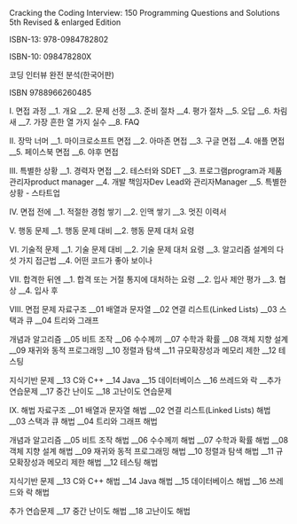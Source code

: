 
Cracking the Coding Interview: 150 Programming Questions and Solutions 5th Revised & enlarged Edition

ISBN-13: 978-0984782802

ISBN-10: 098478280X


코딩 인터뷰 완전 분석(한국어판)

ISBN 9788966260485

I. 면접 과정 
__1. 개요 
__2. 문제 선정 
__3. 준비 절차 
__4. 평가 절차 
__5. 오답 
__6. 차림새 
__7. 가장 흔한 열 가지 실수 
__8. FAQ 

II. 장막 너머 
__1. 마이크로소프트 면접 
__2. 아마존 면접 
__3. 구글 면접 
__4. 애플 면접 
__5. 페이스북 면접 
__6. 야후 면접 

III. 특별한 상황 
__1. 경력자 면접 
__2. 테스터와 SDET 
__3. 프로그램program과 제품 관리자product manager 
__4. 개발 책임자Dev Lead와 관리자Manager 
__5. 특별한 상황 - 스타트업 

IV. 면접 전에 
__1. 적절한 경험 쌓기 
__2. 인맥 쌓기 
__3. 멋진 이력서 

V. 행동 문제 
__1. 행동 문제 대비 
__2. 행동 문제 대처 요령 

VI. 기술적 문제 
__1. 기술 문제 대비 
__2. 기술 문제 대처 요령 
__3. 알고리즘 설계의 다섯 가지 접근법 
__4. 어떤 코드가 좋아 보이나 

VII. 합격한 뒤엔 
__1. 합격 또는 거절 통지에 대처하는 요령 
__2. 입사 제안 평가 
__3. 협상 
__4. 입사 후 

VIII. 면접 문제 
자료구조 
__01 배열과 문자열 
__02 연결 리스트(Linked Lists) 
__03 스택과 큐 
__04 트리와 그래프 

개념과 알고리즘 
__05 비트 조작 
__06 수수께끼 
__07 수학과 확률 
__08 객체 지향 설계 
__09 재귀와 동적 프로그래밍 
__10 정렬과 탐색 
__11 규모확장성과 메모리 제한 
__12 테스팅 

지식기반 문제 
__13 C와 C++ 
__14 Java 
__15 데이터베이스 
__16 쓰레드와 락 
__추가 연습문제 
__17 중간 난이도 
__18 고난이도 연습문제 

IX. 해법 
자료구조 
__01 배열과 문자열 해법 
__02 연결 리스트(Linked Lists) 해법 
__03 스택과 큐 해법 
__04 트리와 그래프 해법 

개념과 알고리즘 
__05 비트 조작 해법 
__06 수수께끼 해법 
__07 수학과 확률 해법 
__08 객체 지향 설계 해법 
__09 재귀와 동적 프로그래밍 해법 
__10 정렬과 탐색 해법 
__11 규모확장성과 메모리 제한 해법 
__12 테스팅 해법 

지식기반 문제 
__13 C와 C++ 해법 
__14 Java 해법 
__15 데이터베이스 해법 
__16 쓰레드와 락 해법 

추가 연습문제 
__17 중간 난이도 해법 
__18 고난이도 해법
